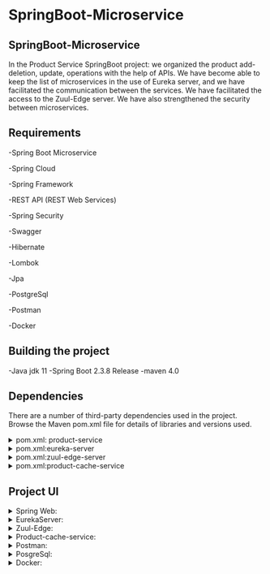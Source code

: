 # SpringBoot-Microservice
## SpringBoot-Microservice

In the Product Service SpringBoot project: we organized the product add-deletion, update, operations with the help of APIs. We have become able to keep the list of microservices in the use of Eureka server, and we have facilitated the communication between the services. We have facilitated the access to the Zuul-Edge server. We have also strengthened the security between microservices.

## Requirements
-Spring Boot Microservice

-Spring Cloud

-Spring Framework

-REST API (REST Web Services)

-Spring Security

-Swagger

-Hibernate

-Lombok

-Jpa

-PostgreSql

-Postman

-Docker

## Building the project
-Java jdk 11
-Spring Boot 2.3.8 Release
-maven 4.0

## Dependencies
There are a number of third-party dependencies used in the project. Browse the Maven pom.xml file for details of libraries and versions used.

  <details>
  <summary>pom.xml: product-service</summary>

    <?xml version="1.0" encoding="UTF-8"?>
    <project xmlns="http://maven.apache.org/POM/4.0.0" xmlns:xsi="http://www.w3.org/2001/XMLSchema-instance"
           xsi:schemaLocation="http://maven.apache.org/POM/4.0.0 https://maven.apache.org/xsd/maven-4.0.0.xsd">
    <modelVersion>4.0.0</modelVersion>
    <parent>
        <groupId>org.springframework.boot</groupId>
        <artifactId>spring-boot-starter-parent</artifactId>
        <version>2.3.8.RELEASE</version>
        <relativePath/> <!-- lookup parent from repository -->
    </parent>

    <groupId>com.sonerA1.stockmanagement</groupId>
    <artifactId>product-service</artifactId>
    <version>0.0.1-SNAPSHOT</version>
    <name>product-service</name>
    <description>product-service</description>

    <properties>
        <java.version>11</java.version>
    </properties>

    <dependencies>
        <dependency>
            <groupId>org.springframework.boot</groupId>
            <artifactId>spring-boot-starter-web</artifactId>
        </dependency>
        <dependency>
            <groupId>org.springframework.boot</groupId>
            <artifactId>spring-boot-autoconfigure</artifactId>
        </dependency>

        <!-- Test -->
        <dependency>
            <groupId>org.springframework.boot</groupId>
            <artifactId>spring-boot-starter-test</artifactId>
            <scope>test</scope>
        </dependency>
        <dependency>
            <groupId>org.springframework.security</groupId>
            <artifactId>spring-security-test</artifactId>
            <scope>test</scope>
        </dependency>
        <!--Swagger-->
        <dependency>
            <groupId>io.springfox</groupId>
            <artifactId>springfox-swagger2</artifactId>
            <version>2.9.2</version>
        </dependency>
        <dependency>
            <groupId>io.springfox</groupId>
            <artifactId>springfox-swagger-ui</artifactId>
            <version>2.9.2</version>
        </dependency>
        <!--Lombok-->
        <dependency>
            <groupId>org.projectlombok</groupId>
            <artifactId>lombok</artifactId>
        </dependency>

        <!--JPA-->
        <dependency>
            <groupId>org.springframework.boot</groupId>
            <artifactId>spring-boot-starter-data-jpa</artifactId>
            <version>2.3.5.RELEASE</version>
        </dependency>
        <dependency>
            <groupId>org.postgresql</groupId>
            <artifactId>postgresql</artifactId>
            <scope>runtime</scope>
        </dependency>
        <dependency>
            <groupId>org.hsqldb</groupId>
            <artifactId>hsqldb</artifactId>
            <scope>runtime</scope>
        </dependency>

        <!-- Eureka -->
        <dependency>
            <groupId>org.springframework.boot</groupId>
            <artifactId>spring-boot-configuration-processor</artifactId>
            <optional>true</optional>
        </dependency>
        <dependency>
            <groupId>org.springframework.cloud</groupId>
            <artifactId>spring-cloud-starter-netflix-eureka-client</artifactId>
            <version>2.2.5.RELEASE</version>
        </dependency>
        <dependency>
            <groupId>org.springframework.cloud</groupId>
            <artifactId>spring-cloud-netflix-eureka-client</artifactId>
            <version>2.2.5.RELEASE</version>
        </dependency>

    </dependencies>

    <build>
        <plugins>
            <plugin>
                <groupId>org.springframework.boot</groupId>
                <artifactId>spring-boot-maven-plugin</artifactId>
            </plugin>
        </plugins>
    </build>

    </project>


  </details>

<details>
  <summary>pom.xml:eureka-server</summary>
  
    <?xml version="1.0" encoding="UTF-8"?>
    <project xmlns="http://maven.apache.org/POM/4.0.0" xmlns:xsi="http://www.w3.org/2001/XMLSchema-instance"
         xsi:schemaLocation="http://maven.apache.org/POM/4.0.0 https://maven.apache.org/xsd/maven-4.0.0.xsd">
    <modelVersion>4.0.0</modelVersion>
    <parent>
        <groupId>org.springframework.boot</groupId>
        <artifactId>spring-boot-starter-parent</artifactId>
        <version>2.3.8.RELEASE</version>
        <relativePath/> <!-- lookup parent from repository -->
    </parent>
    <groupId>com.sonera1.stockmanagement</groupId>
    <artifactId>eureka-server</artifactId>
    <version>0.0.1-SNAPSHOT</version>
    <name>eureka-server</name>
    <description>eureka-server</description>
    <properties>
        <java.version>11</java.version>
    </properties>
    <dependencies>
        <dependency>
            <groupId>org.springframework.boot</groupId>
            <artifactId>spring-boot-starter-web</artifactId>
        </dependency>

        <dependency>
            <groupId>org.springframework.boot</groupId>
            <artifactId>spring-boot-starter-test</artifactId>
            <scope>test</scope>
        </dependency>
        <dependency>
            <groupId>org.springframework.cloud</groupId>
            <artifactId>spring-cloud-starter-netflix-eureka-server</artifactId>
            <version>2.2.5.RELEASE</version>
        </dependency>
        <dependency>
            <groupId>org.springframework.cloud</groupId>
            <artifactId>spring-cloud-starter-config</artifactId>
            <version>2.2.5.RELEASE</version>
        </dependency>
    </dependencies>

    <build>
        <plugins>
            <plugin>
                <groupId>org.springframework.boot</groupId>
                <artifactId>spring-boot-maven-plugin</artifactId>
            </plugin>
        </plugins>
    </build>

    </project>

  </details>      

  <details>
  <summary>pom.xml:zuul-edge-server</summary>
  
    <?xml version="1.0" encoding="UTF-8"?>
    <project xmlns="http://maven.apache.org/POM/4.0.0" xmlns:xsi="http://www.w3.org/2001/XMLSchema-instance"
         xsi:schemaLocation="http://maven.apache.org/POM/4.0.0 https://maven.apache.org/xsd/maven-4.0.0.xsd">
    <modelVersion>4.0.0</modelVersion>
    <parent>
        <groupId>org.springframework.boot</groupId>
        <artifactId>spring-boot-starter-parent</artifactId>
        <version>2.3.8.RELEASE</version>
        <relativePath/> <!-- lookup parent from repository -->
    </parent>
    <groupId>com.sonera1.stockmanagement</groupId>
    <artifactId>zuul-edge-server</artifactId>
    <version>0.0.1-SNAPSHOT</version>
    <name>zuul-edge-server</name>
    <description>zuul-edge-server</description>
    <properties>
        <java.version>11</java.version>
    </properties>
    <dependencies>
        <dependency>
            <groupId>org.springframework.boot</groupId>
            <artifactId>spring-boot-starter-web</artifactId>
        </dependency>

        <dependency>
            <groupId>org.springframework.boot</groupId>
            <artifactId>spring-boot-starter-test</artifactId>
            <scope>test</scope>
        </dependency>
        <dependency>
            <groupId>org.springframework.cloud</groupId>
            <artifactId>spring-cloud-starter-netflix-eureka-client</artifactId>
            <version>2.2.5.RELEASE</version>
        </dependency>
        <dependency>
            <groupId>org.springframework.cloud</groupId>
            <artifactId>spring-cloud-starter-netflix-zuul</artifactId>
            <version>2.2.5.RELEASE</version>
        </dependency>
    </dependencies>

    <build>
        <plugins>
            <plugin>
                <groupId>org.springframework.boot</groupId>
                <artifactId>spring-boot-maven-plugin</artifactId>
            </plugin>
        </plugins>
    </build>

    </project>

  </details>      



<details>
  <summary>pom.xml:product-cache-service</summary>
  
     <?xml version="1.0" encoding="UTF-8"?>
    <project xmlns="http://maven.apache.org/POM/4.0.0" xmlns:xsi="http://www.w3.org/2001/XMLSchema-instance"
         xsi:schemaLocation="http://maven.apache.org/POM/4.0.0 https://maven.apache.org/xsd/maven-4.0.0.xsd">
    <modelVersion>4.0.0</modelVersion>
    <parent>
        <groupId>org.springframework.boot</groupId>
        <artifactId>spring-boot-starter-parent</artifactId>
        <version>2.7.8</version>
        <relativePath/> <!-- lookup parent from repository -->
    </parent>
    <groupId>com.sonera1.stockmanagement</groupId>
    <artifactId>product-cache-service</artifactId>
    <version>0.0.1-SNAPSHOT</version>
    <name>product-cache-service</name>
    <description>product-cache-service</description>
    <properties>
        <java.version>11</java.version>
    </properties>
    <dependencyManagement>
        <dependencies>
            <dependency>
                <groupId>org.springframework.cloud</groupId>
                <artifactId>spring-cloud-dependencies</artifactId>
                <version>2021.0.4</version>
                <type>pom</type>
                <scope>import</scope>
            </dependency>
        </dependencies>
    </dependencyManagement>

    <dependencies>
        <dependency>
            <groupId>org.springframework.boot</groupId>
            <artifactId>spring-boot-starter-web</artifactId>
        </dependency>

        <dependency>
            <groupId>org.springframework.boot</groupId>
            <artifactId>spring-boot-starter-test</artifactId>
            <scope>test</scope>
        </dependency>
        <dependency>
            <groupId>org.springframework.cloud</groupId>
            <artifactId>spring-cloud-starter-netflix-eureka-client</artifactId>
            <version>3.1.3</version>
        </dependency>
        <dependency>
            <groupId>org.springframework.boot</groupId>
            <artifactId>spring-boot-configuration-processor</artifactId>
            <optional>true</optional>
        </dependency>
        <dependency>
            <!-- Feign Client -->
            <groupId>org.springframework.cloud</groupId>
            <artifactId>spring-cloud-starter-openfeign</artifactId>
            <version>3.0.8</version>
        </dependency>
        <dependency>
            <groupId>org.projectlombok</groupId>
            <artifactId>lombok</artifactId>
        </dependency>
        <dependency>
            <groupId>org.projectlombok</groupId>
            <artifactId>lombok</artifactId>
        </dependency>
        <!--REDIS-->
        <dependency>
            <groupId>org.springframework.boot</groupId>
            <artifactId>spring-boot-starter-data-redis</artifactId>
        </dependency>
        <dependency>
            <groupId>org.webjars</groupId>
            <artifactId>webjars-locator-core</artifactId>
            <version>0.52</version>
        </dependency>
        <dependency>
            <!--Openapi-->
            <groupId>org.springdoc</groupId>
            <artifactId>springdoc-openapi-ui</artifactId>
            <version>1.6.14</version>
        </dependency>
    </dependencies>

    <build>
        <plugins>
            <plugin>
                <groupId>org.springframework.boot</groupId>
                <artifactId>spring-boot-maven-plugin</artifactId>
            </plugin>
        </plugins>
    </build>

    </project>

  </details>      



## Project UI
<details>
  <summary>Spring Web:</summary>

  
![Ekran görüntüsü 2023-08-10 161559](https://github.com/SonerA1/SpringBoot-Microservice/assets/114054564/5dd97bba-3f45-405c-a18c-3450995f3b82)
![Ekran görüntüsü 2023-08-10 161615](https://github.com/SonerA1/SpringBoot-Microservice/assets/114054564/0951ff5c-df3d-442a-8a93-0d68feaf3794)
![Ekran görüntüsü 2023-08-10 161632](https://github.com/SonerA1/SpringBoot-Microservice/assets/114054564/200090c4-5c0d-46fa-b58e-ab6bec54e721)


  </details>

  <details>
  <summary>EurekaServer:</summary>

  ![Ekran görüntüsü 2023-08-10 161809](https://github.com/SonerA1/SpringBoot-Microservice/assets/114054564/cd33859e-aafc-4d15-a0b9-e2c042ddde3f)
  ![Ekran görüntüsü 2023-08-28 101019](https://github.com/SonerA1/SpringBoot-Microservice/assets/114054564/98409504-cb76-475a-b0d6-2da21e56a992)
  ![Ekran görüntüsü 2023-08-28 101058](https://github.com/SonerA1/SpringBoot-Microservice/assets/114054564/fa47e313-8ee8-4619-953e-917578fcaa5e)
  ![Ekran görüntüsü 2023-08-28 113536](https://github.com/SonerA1/SpringBoot-Microservice/assets/114054564/57d655fa-2609-469d-acdd-3c507fdd3b94)


  </details>

  <details>
  <summary>Zuul-Edge:</summary>

  ![Ekran görüntüsü 2023-08-27 170728](https://github.com/SonerA1/SpringBoot-Microservice/assets/114054564/10c26b68-5ebd-4de5-aee6-2e91b8130bdb)


  </details>

   <details>
  <summary>Product-cache-service:</summary>   

  ![Ekran görüntüsü 2023-08-28 130919](https://github.com/SonerA1/SpringBoot-Microservice/assets/114054564/ce13ea66-0b55-4fd6-ad98-234d661fde10)
    
  

  </details>

  <details>
  <summary>Postman:</summary>  
   
  ![Ekran görüntüsü 2023-08-27 162316](https://github.com/SonerA1/SpringBoot-Microservice/assets/114054564/5943c566-30b4-4a82-8750-8948f3f7997c)
  ![Ekran görüntüsü 2023-08-27 162208](https://github.com/SonerA1/SpringBoot-Microservice/assets/114054564/83587ce4-46b7-44e6-859c-93c795605fc7)
  ![Ekran görüntüsü 2023-08-27 162300](https://github.com/SonerA1/SpringBoot-Microservice/assets/114054564/032301f1-2c65-4008-ba12-f2d31942bcf3)
    
  </details>

  <details>
  <summary>PosgreSql:</summary>  
    
  ![Ekran görüntüsü 2023-08-10 162718](https://github.com/SonerA1/SpringBoot-Microservice/assets/114054564/aa5051ab-28ef-4f7a-9253-527c31238039)
  ![Ekran görüntüsü 2023-08-28 140134](https://github.com/SonerA1/SpringBoot-Microservice/assets/114054564/672625d3-e9c2-4d25-81b0-32648cff8013)


  </details>

  <details>
  <summary>Docker:</summary>    
    
  ![Ekran görüntüsü 2023-08-28 103355](https://github.com/SonerA1/SpringBoot-Microservice/assets/114054564/eb99eda4-c9cf-4557-8d9b-172c448fc35f)
![Ekran görüntüsü 2023-08-28 135811](https://github.com/SonerA1/SpringBoot-Microservice/assets/114054564/b62ac8f3-0cb9-4621-8772-383d000fec02)

  </details>

 


   
